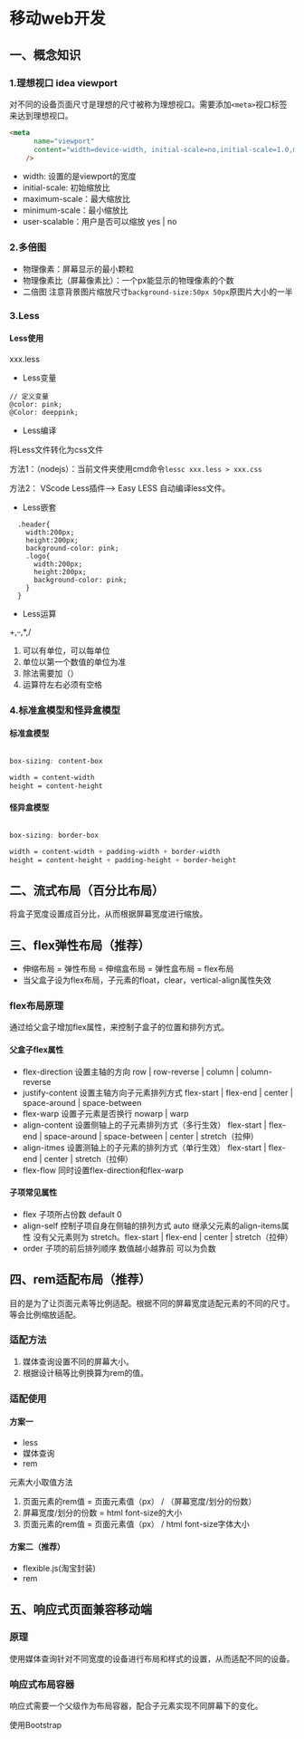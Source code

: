 # 移动web开发

## 一、概念知识

### 1.理想视口 idea viewport

对不同的设备页面尺寸是理想的尺寸被称为理想视口。需要添加`<meta>`视口标签来达到理想视口。

```html
<meta
      name="viewport"
      content="width=device-width, initial-scale=no,initial-scale=1.0,maximum-scale=1.0,minimum-scale=1.0"
    />
```

- width: 设置的是viewport的宽度
- initial-scale: 初始缩放比
- maximum-scale：最大缩放比
- minimum-scale：最小缩放比
- user-scalable：用户是否可以缩放 yes | no

### 2.多倍图

- 物理像素：屏幕显示的最小颗粒
- 物理像素比（屏幕像素比）：一个px能显示的物理像素的个数
- 二倍图 注意背景图片缩放尺寸`background-size:50px 50px`原图片大小的一半

### 3.Less

#### Less使用

xxx.less

- Less变量

```less
// 定义变量
@color: pink;
@Color: deeppink;
```

- Less编译

将Less文件转化为css文件

方法1：（nodejs）：当前文件夹使用cmd命令`lessc xxx.less > xxx.css`

方法2： VScode Less插件--> Easy LESS 自动编译less文件。

- Less嵌套

```less
  .header{
    width:200px;
    height:200px;
    background-color: pink;
    .logo{
      width:200px;
      height:200px;
      background-color: pink;
    }
  }
```

- Less运算

+,-,*,/

1. 可以有单位，可以每单位
2. 单位以第一个数值的单位为准
3. 除法需要加（）
4. 运算符左右必须有空格

### 4.标准盒模型和怪异盒模型

#### 标准盒模型

```css

box-sizing: content-box

width = content-width
height = content-height 
```

#### 怪异盒模型

```css

box-sizing: border-box

width = content-width + padding-width + border-width
height = content-height + padding-height + border-height
```

## 二、流式布局（百分比布局）

将盒子宽度设置成百分比，从而根据屏幕宽度进行缩放。

## 三、flex弹性布局（推荐）

- 伸缩布局 = 弹性布局 = 伸缩盒布局 = 弹性盒布局 = flex布局
- 当父盒子设为flex布局，子元素的float，clear，vertical-align属性失效

### flex布局原理

通过给父盒子增加flex属性，来控制子盒子的位置和排列方式。

#### 父盒子flex属性

- flex-direction 设置主轴的方向 row | row-reverse | column | column-reverse
- justify-content 设置主轴方向子元素排列方式 flex-start | flex-end | center | space-around | space-between
- flex-warp 设置子元素是否换行 nowarp | warp
- align-content 设置侧轴上的子元素排列方式（多行生效） flex-start | flex-end | space-around | space-between | center | stretch（拉伸）
- align-itmes 设置测轴上的子元素的排列方式（单行生效） flex-start | flex-end | center | stretch（拉伸）
- flex-flow 同时设置flex-direction和flex-warp

#### 子项常见属性

- flex 子项所占份数 default 0
- align-self 控制子项自身在侧轴的排列方式 auto 继承父元素的align-items属性 没有父元素则为 stretch。flex-start | flex-end | center | stretch（拉伸）
- order 子项的前后排列顺序 数值越小越靠前 可以为负数

## 四、rem适配布局（推荐）

目的是为了让页面元素等比例适配。根据不同的屏幕宽度适配元素的不同的尺寸。等会比例缩放适配。

### 适配方法

1. 媒体查询设置不同的屏幕大小。
2. 根据设计稿等比例换算为rem的值。

### 适配使用

#### 方案一

- less
- 媒体查询
- rem

元素大小取值方法

1. 页面元素的rem值 = 页面元素值（px） / （屏幕宽度/划分的份数）
2. 屏幕宽度/划分的份数 = html font-size的大小
3. 页面元素的rem值 = 页面元素值（px） / html font-size字体大小

#### 方案二（推荐）

- flexible.js(淘宝封装)
- rem

## 五、响应式页面兼容移动端

### 原理

使用媒体查询针对不同宽度的设备进行布局和样式的设置，从而适配不同的设备。

### 响应式布局容器

响应式需要一个父级作为布局容器，配合子元素实现不同屏幕下的变化。

使用Bootstrap
